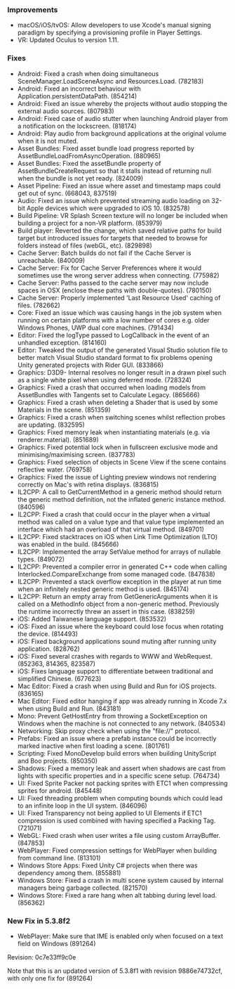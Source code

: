 ### Improvements

*   macOS/iOS/tvOS: Allow developers to use Xcode's manual signing paradigm by specifying a provisioning profile in Player Settings.
*   VR: Updated Oculus to version 1.11.

### Fixes

*   Android: Fixed a crash when doing simultaneous SceneManager.LoadSceneAsync and Resources.Load. (782183)
*   Android: Fixed an incorrect behaviour with Application.persistentDataPath. (854214)
*   Android: Fixed an issue whereby the projects without audio stopping the external audio sources. (807983)
*   Android: Fixed case of audio stutter when launching Android player from a notification on the lockscreen. (818174)
*   Android: Play audio from background applications at the original volume when it is not muted.
*   Asset Bundles: Fixed asset bundle load progress reported by AssetBundleLoadFromAsyncOperation. (880965)
*   Asset Bundles: Fixed the assetBundle property of AssetBundleCreateRequest so that it stalls instead of returning null when the bundle is not yet ready. (824009)
*   Asset Pipeline: Fixed an issue where asset and timestamp maps could get out of sync. (668043, 837519)
*   Audio: Fixed an issue which prevented streaming audio loading on 32-bit Apple devices which were upgraded to iOS 10. (832578)
*   Build Pipeline: VR Splash Screen texture will no longer be included when building a project for a non-VR platform. (853979)
*   Build player: Reverted the change, which saved relative paths for build target but introduced issues for targets that needed to browse for folders instead of files (webGL, etc). (829898)
*   Cache Server: Batch builds do not fail if the Cache Server is unreachable. (840009)
*   Cache Server: Fix for Cache Server Preferences where it would sometimes use the wrong server address when connecting. (775982)
*   Cache Server: Paths passed to the cache server may now include spaces in OSX (enclose these paths with double-quotes). (780150)
*   Cache Server: Properly implemented 'Last Resource Used' caching of files. (782662)
*   Core: Fixed an issue which was causing hangs in the job system when running on certain platforms with a low number of cores e.g. older Windows Phones, UWP dual core machines. (791434)
*   Editor: Fixed the logType passed to LogCallback in the event of an unhandled exception. (814160)
*   Editor: Tweaked the output of the generated Visual Studio solution file to better match Visual Studio standard format to fix problems opening Unity generated projects with Rider GUI. (833866)
*   Graphics: D3D9- Internal resolves no longer result in a drawn pixel such as a single white pixel when using deferred mode. (728324)
*   Graphics: Fixed a crash that occurred when loading models from AssetBundles with Tangents set to Calculate Legacy. (865666)
*   Graphics: Fixed a crash when deleting a Shader that is used by some Materials in the scene. (851359)
*   Graphics: Fixed a crash when switching scenes whilst reflection probes are updating. (832595)
*   Graphics: Fixed memory leak when instantiating materials (e.g. via renderer.material). (851689)
*   Graphics: Fixed potential lock when in fullscreen exclusive mode and minimising/maximising screen. (837783)
*   Graphics: Fixed selection of objects in Scene View if the scene contains reflective water. (769758)
*   Graphics: Fixed the issue of Lighting preview windows not rendering correctly on Mac's with retina displays. (836815)
*   IL2CPP: A call to GetCurrentMethod in a generic method should return the generic method definition, not the inflated generic instance method. (840596)
*   IL2CPP: Fixed a crash that could occur in the player when a virtual method was called on a value type and that value type implemented an interface which had an overload of that virtual method. (849701)
*   IL2CPP: Fixed stacktraces on iOS when Link Time Optimization (LTO) was enabled in the build. (845666)
*   IL2CPP: Implemented the array SetValue method for arrays of nullable types. (849072)
*   IL2CPP: Prevented a compiler error in generated C++ code when calling Interlocked.CompareExchange from some managed code. (847838)
*   IL2CPP: Prevented a stack overflow exception in the player at run time when an infinitely nested generic method is used. (845174)
*   IL2CPP: Return an empty array from GetGenericArguments when it is called on a MethodInfo object from a non-generic method. Previously the runtime incorrectly threw an assert in this case. (838259)
*   iOS: Added Taiwanese language support. (853532)
*   iOS: Fixed an issue where the keyboard could lose focus when rotating the device. (814493)
*   iOS: Fixed background applications sound muting after running unity application. (828762)
*   iOS: Fixed several crashes with regards to WWW and WebRequest. (852363, 814365, 823587)
*   iOS: Fixes language support to differentiate between traditional and simplified Chinese. (677623)
*   Mac Editor: Fixed a crash when using Build and Run for iOS projects. (836165)
*   Mac Editor: Fixed editor hanging if app was already running in Xcode 7.x when using Build and Run. (843181)
*   Mono: Prevent GetHostEntry from throwing a SocketException on Windows when the machine is not connected to any network. (840534)
*   Networking: Skip proxy check when using the "file://" protocol.
*   Prefabs: Fixed an issue where a prefab instance could be incorrectly marked inactive when first loading a scene. (801761)
*   Scripting: Fixed MonoDevelop build errors when building UnityScript and Boo projects. (850350)
*   Shadows: Fixed a memory leak and assert when shadows are cast from lights with specific properties and in a specific scene setup. (764734)
*   UI: Fixed Sprite Packer not packing sprites with ETC1 when compressing sprites for android. (845448)
*   UI: Fixed threading problem when computing bounds which could lead to an infinite loop in the UI system. (846096)
*   UI: Fixed Transparency not being applied to UI Elements if ETC1 compression is used combined with having specified a Packing Tag. (721071)
*   WebGL: Fixed crash when user writes a file using custom ArrayBuffer. (847853)
*   WebPlayer: Fixed compression settings for WebPlayer when building from command line. (813101)
*   Windows Store Apps: Fixed Unity C# projects when there was dependency among them. (855881)
*   Windows Store: Fixed a crash in multi scene system caused by internal managers being garbage collected. (821570)
*   Windows Store: Fixed a rare hang when alt tabbing during level load. (856362)

### New Fix in 5.3.8f2

*   WebPlayer: Make sure that IME is enabled only when focused on a text field on Windows (891264)

Revision: 0c7e33ff9c0e

Note that this is an updated version of 5.3.8f1 with revision 9886e74732cf, with only one fix for (891264)